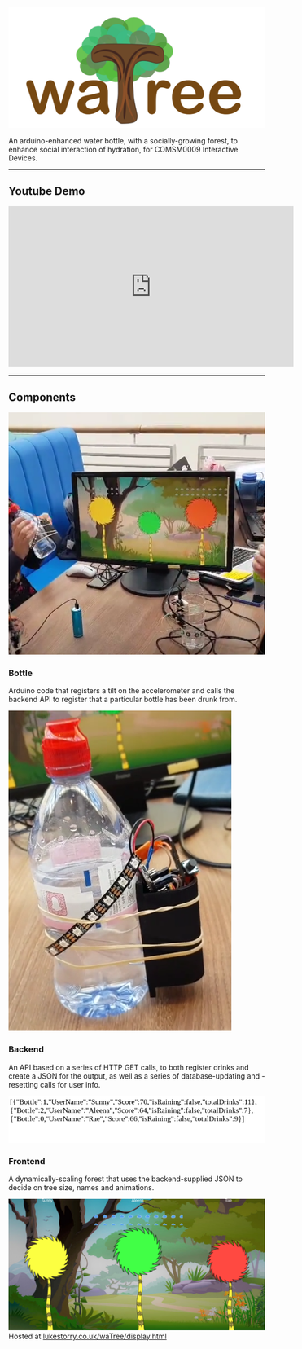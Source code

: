 [![waTree](frontend/Pics/watree%20logo.png)](https://github.com/LukeStorry/watree)

An arduino-enhanced water bottle, with a socially-growing forest, to enhance social interaction of hydration, for COMSM0009 Interactive Devices.

---

## Youtube Demo

<iframe width="560" height="315" src="https://www.youtube.com/embed/FimLVj6nT68" frameborder="0" allow="accelerometer; autoplay; encrypted-media; gyroscope; picture-in-picture" allowfullscreen></iframe>

---

## Components

![Image of full system](frontend/Pics/study%20space.png)

### Bottle
Arduino code that registers a tilt on the accelerometer and calls the backend API to register that a particular bottle has been drunk from.

![Bottle](frontend/Pics/bottle.png)


### Backend
An API based on a series of HTTP GET calls, to both register drinks and create a JSON for the output, as well as a series of database-updating and -resetting calls for user info.

![Backend screenshot](frontend/Pics/watree-backend.png)


### Frontend
A dynamically-scaling forest that uses the backend-supplied JSON to decide on tree size, names and animations.

![screenshot of frontend](frontend/Pics/watree-frontend.png)
Hosted at [lukestorry.co.uk/waTree/display.html](https://lukestorry.co.uk/waTree/display.html)
